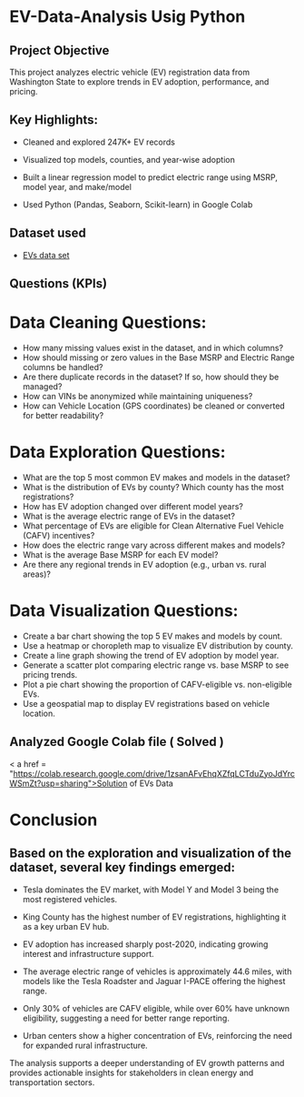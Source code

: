 # EV-Data-Analysis Usig Python
## Project Objective
This project analyzes electric vehicle (EV) registration data from Washington State to explore trends in EV adoption, performance, and pricing.

## Key Highlights:

* Cleaned and explored 247K+ EV records

* Visualized top models, counties, and year-wise adoption

* Built a linear regression model to predict electric range using MSRP, model year, and make/model

* Used Python (Pandas, Seaborn, Scikit-learn) in Google Colab

## Dataset used
- <a href="https://drive.google.com/file/d/1-rmtaxZ058aHY-Yn6n09Tq2tbiXsxD8v/view?usp=sharing"> EVs data set</a>

## Questions (KPIs)
# Data Cleaning Questions:
 - How many missing values exist in the dataset, and in which columns?
 - How should missing or zero values in the Base MSRP and Electric Range columns be handled?
 - Are there duplicate records in the dataset? If so, how should they be managed?
 - How can VINs be anonymized while maintaining uniqueness?
 - How can Vehicle Location (GPS coordinates) be cleaned or converted for better readability?
 # Data Exploration Questions:
 - What are the top 5 most common EV makes and models in the dataset?
 - What is the distribution of EVs by county? Which county has the most registrations?
 - How has EV adoption changed over different model years?
 - What is the average electric range of EVs in the dataset?
 - What percentage of EVs are eligible for Clean Alternative Fuel Vehicle (CAFV) incentives?
 - How does the electric range vary across different makes and models?
 - What is the average Base MSRP for each EV model?
 - Are there any regional trends in EV adoption (e.g., urban vs. rural areas)?
# Data Visualization Questions:
 - Create a bar chart showing the top 5 EV makes and models by count.
 - Use a heatmap or choropleth map to visualize EV distribution by county.
 - Create a line graph showing the trend of EV adoption by model year.
 - Generate a scatter plot comparing electric range vs. base MSRP to see pricing trends.
 - Plot a pie chart showing the proportion of CAFV-eligible vs. non-eligible EVs.
 - Use a geospatial map to display EV registrations based on vehicle location.

  ## Analyzed Google Colab file ( Solved )
  < a href = "https://colab.research.google.com/drive/1zsanAFvEhqXZfqLCTduZyoJdYrcWSmZt?usp=sharing">Solution of EVs Data</a>
  # Conclusion
  ## Based on the exploration and visualization of the dataset, several key findings emerged:

- Tesla dominates the EV market, with Model Y and Model 3 being the most registered vehicles.

- King County has the highest number of EV registrations, highlighting it as a key urban EV hub.

- EV adoption has increased sharply post-2020, indicating growing interest and infrastructure support.

- The average electric range of vehicles is approximately 44.6 miles, with models like the Tesla Roadster and Jaguar I-PACE offering the highest range.

- Only 30% of vehicles are CAFV eligible, while over 60% have unknown eligibility, suggesting a need for better range reporting.

- Urban centers show a higher concentration of EVs, reinforcing the need for expanded rural infrastructure.

The analysis supports a deeper understanding of EV growth patterns and provides actionable insights for stakeholders in clean energy and transportation sectors.
